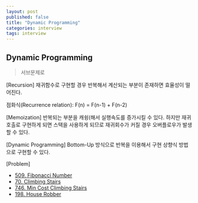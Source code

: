 ```yaml
---
layout: post
published: false
title: "Dynamic Programming"
categories: interview
tags: interview 
---
```


## Dynamic Programming
> 서브문제로 

[Recursion]
재귀함수로 구현할 경우 반복해서 계산되는 부분이 존재하면 효율성이 떨어진다.

점화식(Recurrence relation): F(n) = F(n-1) + F(n-2)

[Memoization]
반복되는 부분을 캐슁(해서 실행속도를 증가시킬 수 있다.
하지만 재귀호출로 구현하게 되면 스택을 사용하게 되므로 재귀회수가 커질 경우 오버플로우가 발생할 수 있다.

[Dynamic Programming]
Bottom-Up 방식으로 반복을 이용해서 구현
상향식 방법으로 구현할 수 있다.

[Problem]
- [509. Fibonacci Number](https://leetcode.com/problems/fibonacci-number/)
- [70. Climbing Stairs](https://leetcode.com/problems/climbing-stairs)
- [746. Min Cost Climbing Stairs](https://leetcode.com/problems/min-cost-climbing-stairs)
- [198. House Robber](https://leetcode.com/problems/house-robber)
